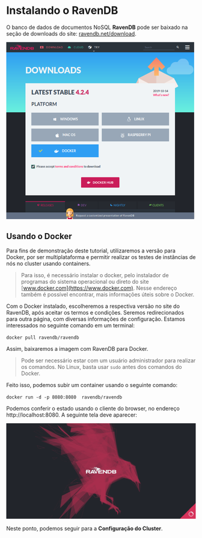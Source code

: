 # Instalando o RavenDB

O banco de dados de documentos NoSQL **RavenDB** pode ser baixado na seção de downloads do site: [ravendb.net/download](https://ravendb.net/download).

![página de downloads](https://github.com/AndersonGarrote/PMD/blob/master/Instala%C3%A7%C3%A3o/downloads_page.png?raw=true)

## Usando o Docker
Para fins de demonstração deste tutorial, utilizaremos a versão para Docker, por ser multiplataforma e permitir realizar os testes de instâncias de nós no cluster usando containers.

>Para isso, é necessário instalar o docker, pelo instalador de programas do sistema operacional ou direto do site [www.docker.com](https://www.docker.com). Nesse endereço também é possível encontrar, mais informações úteis sobre o Docker.

Com o Docker instalado, escolheremos a respectiva versão no site do RavenDB, após aceitar os termos e condições. Seremos redirecionados para outra página, com diversas informações de configuração.
Estamos interessados no seguinte comando em um terminal:

``
	docker pull ravendb/ravendb
``

Assim, baixaremos a imagem com RavenDB para Docker.
> Pode ser necessário estar com um usuário administrador para realizar os comandos. No Linux, basta usar `sudo`  antes dos comandos do Docker.

Feito isso, podemos subir um container usando o seguinte comando:

``
	docker run -d -p 8080:8080  ravendb/ravendb
``

Podemos conferir o estado usando o cliente do browser, no endereço http://localhost:8080. A seguinte tela deve aparecer:

![enter image description here](https://github.com/AndersonGarrote/PMD/blob/master/Instala%C3%A7%C3%A3o/telaraven.png?raw=true)

Neste ponto, podemos seguir para a **Configuração do Cluster**.

<!--stackedit_data:
eyJoaXN0b3J5IjpbLTEzNzk3NjQ5MDYsMTUwMjAwMzYzOCwxMz
EzNTg0ODc1LC0yNzE1OTExMjEsLTIwMDY4Nzg3MCw3MjY2ODg3
NzIsMzY0OTEzOTAzLDE1ODE3NTc5ODIsMTA2MzM1ODg3OSw5MD
IxOTIwMzVdfQ==
-->